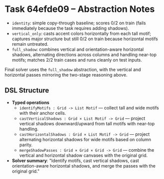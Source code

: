 # Task 64efde09 – Abstraction Notes

- `identity`: simple copy-through baseline; scores 0/2 on train (fails immediately because the task requires adding shadows).
- `vertical_only`: casts accent colors horizontally from each tall motif; captures major structure but still 0/2 on train because horizontal motifs remain untreated.
- `full_shadow`: combines vertical and orientation-aware horizontal shadows, alternating directions across columns and handling near-top motifs; matches 2/2 train cases and runs cleanly on test inputs.

Final solver uses the `full_shadow` abstraction, with the vertical and horizontal passes mirroring the two-stage reasoning above.

## DSL Structure
- **Typed operations**
  - `identifyMotifs : Grid -> List Motif` — collect tall and wide motifs with their anchor cells.
  - `castVerticalShadows : Grid × List Motif -> Grid` — project vertical shadows downward/upward from tall motifs with near-top handling.
  - `castHorizontalShadows : Grid × List Motif -> Grid` — project alternating horizontal shadows for wide motifs based on column parity.
  - `mergeShadowPasses : Grid × Grid × Grid -> Grid` — combine the vertical and horizontal shadow canvases with the original grid.
- **Solver summary**: "Identify motifs, cast vertical shadows, cast orientation-aware horizontal shadows, and merge the passes with the original grid."
